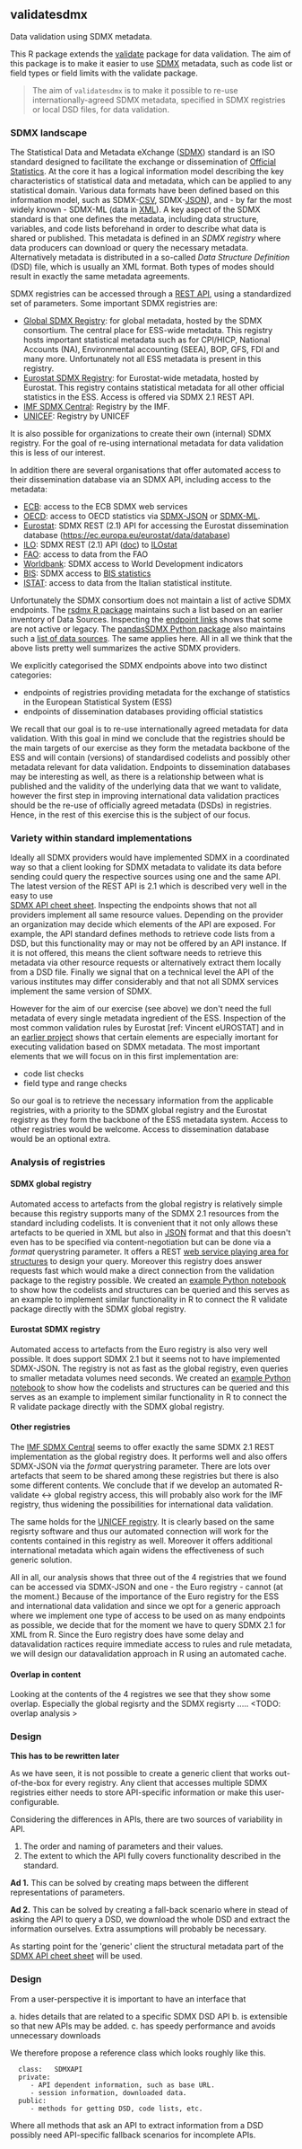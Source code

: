 ## validatesdmx

Data validation using SDMX metadata.

This R package extends the
[validate](https://cran.r-project.org/package=validate) package for data
validation. The aim of this package is to make it easier to use [SDMX](https://sdmx.org/) metadata, such as code list or field types or field limits with the validate package.

> The aim of `validatesdmx` is to make it possible to re-use internationally-agreed SDMX metadata, specified in SDMX registries or local DSD files, for data validation.


### SDMX landscape

The Statistical Data and Metadata eXchange ([SDMX](https://sdmx.org)) standard is an ISO standard designed to facilitate the exchange or dissemination of [Official Statistics](https://en.wikipedia.org/wiki/Official_statistics#:~:text=Official%20statistics%20are%20statistics%20published,organizations%20as%20a%20public%20good.).
At the core it has a logical information model describing the key characteristics of statistical data and metadata, which can be applied to any statistical domain.
Various data formats have been defined based on this information model, such as SDMX-[CSV](https://tools.ietf.org/html/rfc4180), SDMX-[JSON](https://www.json.org/json-en.html)), and - by far the most widely known - SDMX-ML (data in [XML](https://www.w3.org/XML/)).
A key aspect of the SDMX standard is that one defines the metadata, including data structure, variables, and code lists beforehand in order to describe what data is shared or published.
This metadata is defined in an *SDMX registry* where data producers can download or query the necessary metadata. Alternatively metadata is distributed in a so-called *Data Structure Definition* (DSD) file, which is usually an XML format.
Both types of modes should result in exactly the same metadata agreements. 

SDMX registries can be accessed through a [REST
API](https://en.wikipedia.org/wiki/Representational_state_transfer), using a
standardized set of parameters.  Some important SDMX registries are:

- [Global SDMX Registry](https://registry.sdmx.org/): for global metadata, hosted by the SDMX consortium. The central place for ESS-wide metadata. This registry hosts important statistical metadata such as for CPI/HICP, National Accounts (NA), Environmental accounting (SEEA), BOP, GFS, FDI and many more. Unfortunately not all ESS metadata is present in this registry.
- [Eurostat SDMX Registry](https://webgate.ec.europa.eu/sdmxregistry/): for Eurostat-wide metadata, hosted by Eurostat. This registry contains statistical metadata for all other official statistics in the ESS. Access is offered via SDMX 2.1 REST API.
- [IMF SDMX Central](https://sdmxcentral.imf.org/overview.html): Registry by the IMF. 
- [UNICEF](https://sdmx.data.unicef.org/): Registry by UNICEF

It is also possible for organizations to create their own (internal) SDMX registry. For the goal of re-using international metadata for data validation this is less of our interest.

In addition there are several organisations that offer automated access to their dissemination database via an SDMX API, including access to the metadata:
- [ECB](https://sdw-wsrest.ecb.europa.eu/help/): access to the ECB SDMX web services
- [OECD](https://data.oecd.org/api/): access to OECD statistics via [SDMX-JSON](https://data.oecd.org/api/sdmx-json-documentation/) or [SDMX-ML](https://data.oecd.org/api/sdmx-ml-documentation/).
- [Eurostat](https://ec.europa.eu/eurostat/web/sdmx-web-services/rest-sdmx-2.1): SDMX REST (2.1) API for accessing the Eurostat dissemination database (https://ec.europa.eu/eurostat/data/database)
- [ILO](https://www.ilo.org/sdmx/index.html): SDMX REST (2.1) API ([doc](https://www.ilo.org/ilostat-files/Documents/SDMX_User_Guide.pdf)) to [ILOstat](https://ilostat.ilo.org/) 
- [FAO](http://api.data.fao.org/1.0/esb-rest/sdmx/introduction.html): access to data from the FAO 
- [Worldbank](https://datahelpdesk.worldbank.org/knowledgebase/articles/1886701-sdmx-api-queries): SDMX access to World Development indicators 
- [BIS](https://www.bis.org/statistics/sdmx_techspec.htm?accordion1=1&m=6%7C346%7C718): SDMX access to [BIS statistics](https://www.bis.org/statistics/index.htm)
- [ISTAT](https://www.istat.it/it/metodi-e-strumenti/web-service-sdmx): access to data from the Italian statistical institute.

Unfortunately the SDMX consortium does not maintain a list of active SDMX endpoints. The [rsdmx R package](https://cran.r-project.org/package=rsdmx) maintains such a list based on an earlier inventory of Data Sources. Inspecting the [endpoint links](https://github.com/opensdmx/rsdmx/wiki#success_stories) shows that some are not active or legacy. The [pandasSDMX Python package](https://pandasdmx.readthedocs.io) also maintains such a [list of data sources](https://pandasdmx.readthedocs.io/en/v1.0/sources.html). The same applies here. All in all we think that the above lists pretty well summarizes the active SDMX providers.

We explicitly categorised the SDMX endpoints above into two distinct categories:

- endpoints of registries providing metadata for the exchange of statistics in the European Statistical System (ESS)
- endpoints of dissemination databases providing official statistics

We recall that our goal is to re-use internationally agreed metadata for data validation.
With this goal in mind we conclude that the registries should be the main targets of our exercise as they form the metadata backbone of the ESS and will contain (versions) of standardised codelists and possibly other metadata relevant for data validation.
Endpoints to dissemination databases may be interesting as well, as there is a relationship between what is published and the validity of the underlying data that we want to validate, however the first step in improving international data validation practices should be the re-use of officially agreed metadata (DSDs) in registries.
Hence, in the rest of this exercise this is the subject of our focus.   



### Variety within standard implementations

Ideally all SDMX providers would have implemented SDMX in a coordinated way
so that a client looking for SDMX metadata to validate its data before sending
could query the respective sources using one and the same API.
The latest version of the REST API is 2.1 which is described very well in the easy to use  
[SDMX API cheet sheet](https://raw.githubusercontent.com/sdmx-twg/sdmx-rest/master/v2_1/ws/rest/docs/rest_cheat_sheet.pdf).
Inspecting the endpoints shows that not all providers implement all same resource values.
Depending on the provider an organization may decide which elements of the API are exposed.
For example, the API standard defines methods to retrieve code lists from a DSD, but this
functionality may or may not be offered by an API instance. If it is not
offered, this means the client software needs to retrieve this metadata via other resource requests or 
alternatively extract them locally from a DSD file.
Finally we signal that on a technical level the API of the various institutes may differ considerably and that not all SDMX services implement the same version of SDMX. 

However for the aim of our exercise (see above) we don't need the full metadata of every single metadata ingredient of the ESS. Inspection of the most common validation rules by Eurostat [ref: Vincent eUROSTAT] and in an [earlier project](https://github.com/SNStatComp/GenericValidationRules) shows that certain elements are especially imortant for executing validation based on SDMX metadata.
The most important elements that we will focus on in this first implementation are:
- code list checks
- field type and range checks

So our goal is to retrieve the necessary information from the applicable registries, with a priority to the SDMX global registry and the Eurostat registry as they form the backbone of the ESS metadata system. Access to other registries would be welcome. Access to dissemination database would be an optional extra. 

### Analysis of registries

#### SDMX global registry

Automated access to artefacts from the global registry is relatively simple because this registry supports many of the SDMX 2.1 resources from the standard including codelists. It is convenient that it not only allows these artefacts to be queried in XML but also in [JSON](https://www.json.org/json-en.html) format and that this doesn't even has to be specified via content-negotiation but can be done via a *format* querystring parameter. It offers a REST [web service playing area for structures](https://registry.sdmx.org/webservice/structure.html) to design your query. Moreover this registry does answer requests fast which would make a direct connection from the validation package to the registry possible. We created an [example Python notebook](SDMX_Global_Registry/read_validation_metadata.ipynb) to show how the codelists and structures can be queried and this serves as an example to implement similar functionality in R to connect the R validate package directly with the SDMX global registry.


#### Eurostat SDMX registry
Automated access to artefacts from the Euro registry is also very well possible. It does support SDMX 2.1 but it seems not to have implemented SDMX-JSON.
The registry is not as fast as the global registry, even queries to smaller metadata volumes need seconds.
We created an [example Python notebook](ESTAT_SDMX_Registry/read_validation_metadata.ipynb) to show how the codelists and structures can be queried and this serves as an example to implement similar functionality in R to connect the R validate package directly with the SDMX global registry.


#### Other registries
The [IMF SDMX Central](https://sdmxcentral.imf.org/overview.html) seems to offer exactly the same SDMX 2.1 REST implementation as the global registry does. It performs well and also offers SDMX-JSON via the *format* querystring parameter. There are lots over artefacts that seem to be shared among these registries but there is also some different contents. We conclude that if we develop an automated R-validate <-> global registry access, this will probably also work for the IMF registry, thus widening the possibilities for international data validation.

The same holds for the [UNICEF registry](https://sdmx.data.unicef.org/overview.html). It is clearly based on the same regisrty software and thus our automated connection will work for the contents contained in this registry as well. Moreover it offers additional international metadata which again widens the effectiveness of such generic solution.

All in all, our analysis shows that three out of the 4 registries that we found can be accessed via SDMX-JSON and one - the Euro registry - cannot (at the moment.)
Because of the importance of the Euro registry for the ESS and international data validation and since we opt for a generic approach where we implement one type of access to be used on as many endpoints as possible, we decide that for the moment we have to query SDMX 2.1 for XML from R.
Since the Euro registry does have some delay and datavalidation ractices require immediate access to rules and rule metadata, we will design our datavalidation approach in R using an automated cache. 

#### Overlap in content
Looking at the contents of the 4 registres we see that they show some overlap.
Especially the global regisrty and the SDMX regisrty ..... <TODO: overlap analysis  >


### Design

**This has to be rewritten later**

As we have seen, it is not possible to create a generic client that works
out-of-the-box for every registry. Any client that accesses multiple SDMX registries
either needs to store API-specific information or make this user-configurable.

Considering the differences in APIs, there are two sources of variability
in API.

1. The order and naming of parameters and their values.
2. The extent to which the API fully covers functionality described in the standard.


**Ad 1.** This can be solved by creating maps between the different
representations of parameters.

**Ad 2.** This can be solved by creating a fall-back scenario where in stead
of asking the API to query a DSD, we download the whole DSD and extract the
information ourselves. Extra assumptions will probably be necessary.


As starting point for the 'generic' client the structural metadata part of the 
[SDMX API cheet sheet](https://raw.githubusercontent.com/sdmx-twg/sdmx-rest/master/v2_1/ws/rest/docs/rest_cheat_sheet.pdf) 
will be used.

### Design

From a user-perspective it is important to have an interface that 

a. hides details that are related to a specific SDMX DSD API
b. is extensible so that new APIs may be added.
c. has speedy performance and avoids unnecessary downloads

We therefore propose a reference class which looks roughly like this.

```
  class:   SDMXAPI
  private: 
     - API dependent information, such as base URL.
     - session information, downloaded data.
  public:
     - methods for getting DSD, code lists, etc.
```
Where all methods that ask an API to extract information from a DSD possibly
need API-specific fallback scenarios for incomplete APIs.









